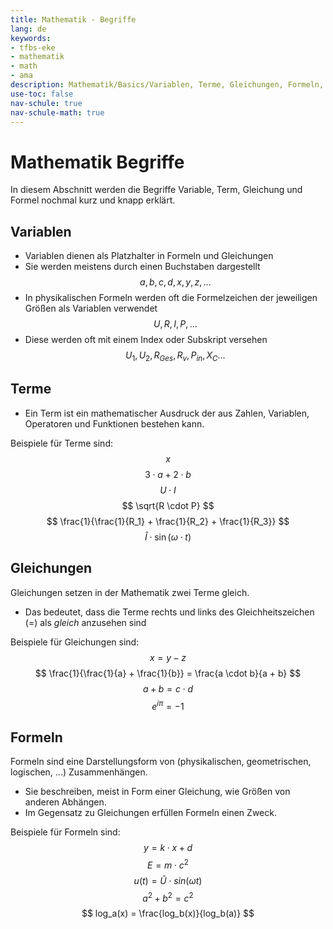 ```yaml
---
title: Mathematik - Begriffe
lang: de
keywords:
- tfbs-eke
- mathematik
- math
- ama
description: Mathematik/Basics/Variablen, Terme, Gleichungen, Formeln, ...
use-toc: false
nav-schule: true
nav-schule-math: true
---
```



# Mathematik Begriffe

In diesem Abschnitt werden die Begriffe Variable, Term, Gleichung und Formel nochmal kurz und knapp erklärt.

## Variablen

- Variablen dienen als Platzhalter in Formeln und Gleichungen
- Sie werden meistens durch einen Buchstaben dargestellt
  $$ a, b, c, d, x, y, z, \dots $$
- In physikalischen Formeln werden oft die Formelzeichen der jeweiligen Größen als Variablen verwendet
  $$ U, R, I, P, \dots $$
- Diese werden oft mit einem Index oder Subskript versehen
  $$ U_1, U_2, R_{Ges}, R_v, P_{in}, X_C \dots $$

## Terme

- Ein Term ist ein mathematischer Ausdruck der aus Zahlen, Variablen, Operatoren und Funktionen bestehen kann.

Beispiele für Terme sind:
$$ x $$
$$ 3 \cdot a+2 \cdot b $$
$$ U \cdot I $$
$$ \sqrt{R \cdot P} $$
$$ \frac{1}{\frac{1}{R_1} + \frac{1}{R_2} + \frac{1}{R_3}} $$
$$ \hat{I} \cdot \sin(\omega \cdot t) $$

## Gleichungen

Gleichungen setzen in der Mathematik zwei Terme gleich.

- Das bedeutet, dass die Terme rechts und links des Gleichheitszeichen ($=$) als *gleich* anzusehen sind

Beispiele für Gleichungen sind:
$$ x = y - z $$
$$ \frac{1}{\frac{1}{a} + \frac{1}{b}} = \frac{a \cdot b}{a + b} $$
$$ a + b = c \cdot d $$
$$ e^{i\pi} = -1 $$

## Formeln

Formeln sind eine Darstellungsform von (physikalischen, geometrischen, logischen, ...) Zusammenhängen.

- Sie beschreiben, meist in Form einer Gleichung, wie Größen von anderen Abhängen.
- Im Gegensatz zu Gleichungen erfüllen Formeln einen Zweck.

Beispiele für Formeln sind:
$$ y = k \cdot x + d $$
$$ E = m \cdot c^2 $$
$$ u(t) = \hat{U} \cdot sin(\omega t) $$
$$ a^2 + b^2 = c^2 $$
$$ log_a(x) = \frac{log_b(x)}{log_b(a)} $$
